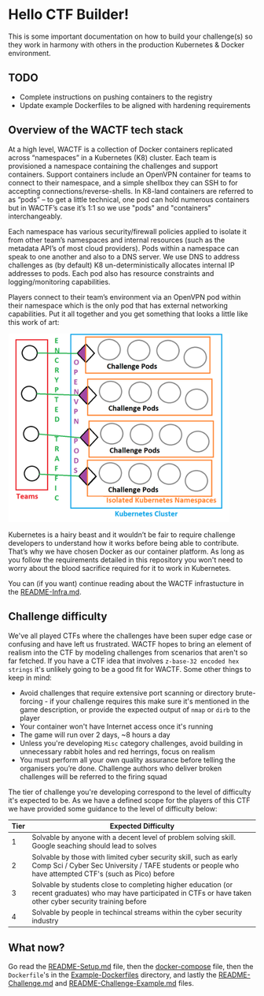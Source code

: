 # Hello CTF Builder!

This is some important documentation on how to build your challenge(s) so they work in harmony with others in the production Kubernetes & Docker environment.

## TODO
-	Complete instructions on pushing containers to the registry
-	Update example Dockerfiles to be aligned with hardening requirements

## Overview of the WACTF tech stack

At a high level, WACTF is a collection of Docker containers replicated across “namespaces” in a Kubernetes (K8) cluster. Each team is provisioned a namespace containing the challenges and support containers. Support containers include an OpenVPN container for teams to connect to their namespace, and a simple shellbox they can SSH to for accepting connections/reverse-shells. In K8-land containers are referred to as “pods” – to get a little technical, one pod can hold numerous containers but in WACTF’s case it’s 1:1 so we use "pods" and "containers" interchangeably.

Each namespace has various security/firewall policies applied to isolate it from other team’s namespaces and internal resources (such as the metadata API’s of most cloud providers). Pods within a namespace can speak to one another and also to a DNS server. We use DNS to address challenges as (by default) K8 un-deterministically allocates internal IP addresses to pods. Each pod also has resource constraints and logging/monitoring capabilities.

Players connect to their team’s environment via an OpenVPN pod within their namespace which is the only pod that has external networking capabilities. Put it all together and you get something that looks a little like this work of art:

<img src="kubernetes-infra.png" width="450px">

Kubernetes is a hairy beast and it wouldn’t be fair to require challenge developers to understand how it works before being able to contribute. That’s why we have chosen Docker as our container platform. As long as you follow the requirements detailed in this repository you won't need to worry about the blood sacrifice required for it to work in Kubernetes.

You can (if you want) continue reading about the WACTF infrastucture in the [README-Infra.md](README-Infra.md).

## Challenge difficulty

We've all played CTFs where the challenges have been super edge case or confusing and have left us frustrated. WACTF hopes to bring an element of realism into the CTF by modeling challenges from scenarios that aren't so far fetched. If you have a CTF idea that involves `z-base-32 encoded hex strings` it's unlikely going to be a good fit for WACTF. Some other things to keep in mind:

- Avoid challenges that require extensive port scanning or directory brute-forcing - if your challenge requires this make sure it's mentioned in the game description, or provide the expected output of `nmap` or `dirb` to the player
- Your container won't have Internet access once it's running
- The game will run over 2 days, ~8 hours a day
- Unless you're developing `Misc` category challenges, avoid building in unnecessary rabbit holes and red herrings, focus on realism
- You must perform all your own quality assurance before telling the organisers you’re done. Challenge authors who deliver broken challenges will be referred to the firing squad

The tier of challenge you're developing correspond to the level of difficulty it's expected to be. As we have a defined scope for the players of this CTF we have provided some guidance to the level of difficulty below:

| Tier | Expected Difficulty|
|----|----|
|1| Solvable by anyone with a decent level of problem solving skill. Google seaching should lead to solves |
|2| Solvable by those with limited cyber security skill, such as early Comp Sci / Cyber Sec University / TAFE students or people who have attempted CTF's (such as Pico) before |
|3| Solvable by students close to completing higher education (or recent graduates) who may have participated in CTFs or have taken other cyber security training before |
|4| Solvable by people in techincal streams within the cyber security industry |

## What now?

Go read the [README-Setup.md](README-Setup.md) file, then the [docker-compose](docker-compose.yml) file, then the `Dockerfile`'s in the [Example-Dockerfiles](Example-Dockerfiles) directory, and lastly the [README-Challenge.md](README-Challenge.md) and [README-Challenge-Example.md](README-Challenge-Example.md) files.

